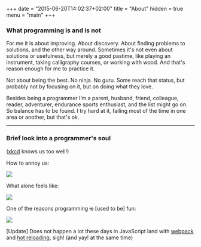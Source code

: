 +++
date = "2015-06-20T14:02:37+02:00"
title = "About"
hidden = true
menu = "main"
+++

### What programming is and is not

For me it is about improving. About discovery. About finding problems to solutions, and the other way around.
Sometimes it's not even about solutions or usefulness, but merely a good pastime, like playing an instrument, taking calligraphy courses, or working with wood. And that's reason enough for me to practice it.

Not about being the best. No ninja. No guru. Some reach that status, but probably not by focusing on it, but on doing what they love.

Besides being a programmer I’m a parent, husband, friend, colleague, reader, adventurer, endurance sports enthusiast, and the list might go on. So balance has to be found. I try hard at it, failing most of the time in one area or another, but that's ok.

***

### Brief look into a programmer's soul
([xkcd](https://xkcd.com) knows us too well!)

How to annoy us:

<img style="display: block; margin: 0 auto;" src="https://imgs.xkcd.com/comics/tags.png">

What alone feels like:

<img style="display: block; margin: 0 auto;" src="https://imgs.xkcd.com/comics/wisdom_of_the_ancients.png">

One of the reasons programming ~~is~~ [used to be] fun:

<img style="display: block; margin: 0 auto;" src="https://imgs.xkcd.com/comics/compiling.png">

[Update] Does not happen a lot these days in JavaScript land with [webpack](https://webpack.js.org) and [hot reloading](https://hackernoon.com/hot-reload-all-the-things-ec0fed8ab0), sigh! (and yay! at the same time)